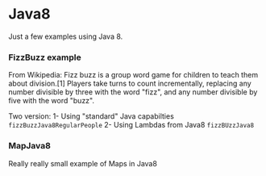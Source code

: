 # Java8
Just a few examples using Java 8.

### FizzBuzz example
From Wikipedia: Fizz buzz is a group word game for children to teach them about division.[1] Players take turns to count incrementally, replacing any number divisible by three with the word "fizz", and any number divisible by five with the word "buzz".

Two version:
1- Using "standard" Java capabilties `fizzBuzzJava8RegularPeople`
2- Using Lambdas from Java8 `fizzBUzzJava8`

### MapJava8
Really really small example of Maps in Java8
